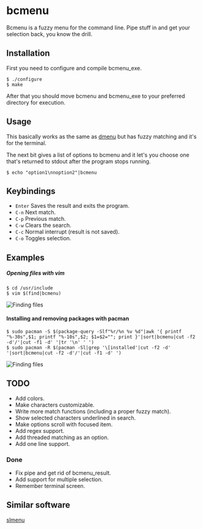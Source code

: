 bcmenu
======

Bcmenu is a fuzzy menu for the command line. Pipe stuff in and get your
selection back, you know the drill.

Installation
------------
First you need to configure and compile bcmenu\_exe.
```
$ ./configure
$ make
```
After that you should move
bcmenu and bcmenu\_exe to your preferred directory for execution.

Usage
-----

This basically works as the same as [dmenu](http://tools.suckless.org/dmenu/)
but has fuzzy matching and it's for the terminal.

The next bit gives a list of options to bcmenu and it let's you choose one
that's returned to stdout after the program stops running.
```
$ echo "option1\nnoption2"|bcmenu
```

Keybindings
-----------

- `Enter` Saves the result and exits the program.
- `C-n` Next match.
- `C-p` Previous match.
- `C-w` Clears the search.
- `C-c` Normal interrupt (result is not saved).
- `C-o` Toggles selection.

Examples
--------
##### Opening files with vim
```
$ cd /usr/include
$ vim $(find|bcmenu)
```
<img src="https://raw.github.com/baabelfish/bcmenu/master/examples/example1.gif" alt="Finding files" />

#### Installing and removing packages with pacman
```
$ sudo pacman -S $(package-query -Slf"%r/%n %v %d"|awk '{ printf "%-30s",$1; printf "%-10s",$2; $1=$2=""; print }'|sort|bcmenu|cut -f2 -d'/'|cut -f1 -d' '|tr '\n' ' ')
$ sudo pacman -R $(pacman -Sl|grep '\[installed'|cut -f2 -d' '|sort|bcmenu|cut -f2 -d'/'|cut -f1 -d' ')
```
<img src="https://raw.github.com/baabelfish/bcmenu/master/examples/example2.gif" alt="Finding files" />

TODO
----
- Add colors.
- Make characters customizable.
- Write more match functions (including a proper fuzzy match).
- Show selected characters underlined in search.
- Make options scroll with focused item.
- Add regex support.
- Add threaded matching as an option.
- Add one line support.

### Done
- Fix pipe and get rid of bcmenu\_result.
- Add support for multiple selection.
- Remember terminal screen.

Similar software
----------------
[slmenu](https://bitbucket.org/rafaelgg/slmenu)
